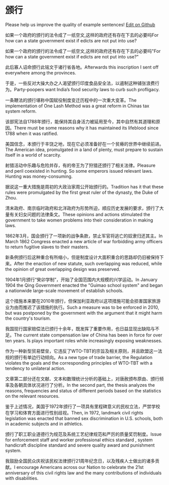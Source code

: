 # 颁行

Please help us improve the quality of example sentences! [Edit on Github](https://github.com/jiyushe/jiyu-example-sentence-source/blob/main/chinese/banxing_1.md)

<p><span class="chinese">如果一个政府的颁行的法令成了一纸空文,这样的政府还有存在下去的必要吗</span><span class="english">For how can a state government exist if edicts are not put into use?</span></p>

<p><span class="chinese">如果一个政府的颁行的法令成了一纸空文,这样的政府还有存在下去的必要吗"</span><span class="english">For how can a state government exist if edicts are not put into use?"</span></p>

<p><span class="chinese">此后寡人诏命颁行此铭文于诸行省各地。</span><span class="english">Afterwards this inscription I sent off everywhere among the provinces.</span></p>

<p><span class="chinese">于是，一些反对大操大办之人渴望颁行印度食品安全法，以遏制这种铺张浪费行为。</span><span class="english">Party-poopers want India’s food security laws to curb such profligacy.</span></p>

<p><span class="chinese">一条鞭法的颁行堪称中国赋役制度变迁历程中的一次重大变革。</span><span class="english">The implementation of One Lash Method was a great reform in Chinas tax system reform.</span></p>

<p><span class="chinese">该部宪法自1788年颁行，能保持其自身活力被延用至今，其中自然有其道理和原因。</span><span class="english">There must be some reasons why it has maintained its lifeblood since 1788 when it was ratified.</span></p>

<p><span class="chinese">美国信念，本颁行于丰饶之地，现在它必须准备好在一个贫瘠的世界中继续前进。</span><span class="english">The American idea, promulgated in a land of plenty, must prepare to sustain itself in a world of scarcity.</span></p>

<p><span class="chinese">射猎活动中乐趣与危险并存，有的帝王为了狩猎还颁行了相关法律。</span><span class="english">Pleasure and peril coexisted in hunting. So some emperors issued relevant laws. Hunting was money-consuming.</span></p>

<p><span class="chinese">据说这一重大措施是周初的大政治家周公开始颁行的。</span><span class="english">Tradition has it that these rules were promulgated by the first great ruler of the dynasty, the Duke of Zhou.</span></p>

<p><span class="chinese">清末政府、南京临时政府和北洋政府为形势所迫，顺应历史发展的要求，颁行了大量有关妇女问题的法律条文。</span><span class="english">These opinions and actions stimulated the government to take women problems into their consideration in making laws.</span></p>

<p><span class="chinese">1862年3月，国会颁行了一项新的战争条款，禁止军官将逃亡的奴隶归还其主。</span><span class="english">In March 1862 Congress enacted a new article of war forbidding army officers to return fugitive slaves to their masters.</span></p>

<p><span class="chinese">新条例颁行后这种重合有所缩小，但是制度设计大面积重合的思路却仍旧被保持下来。</span><span class="english">After the enaction of new statute, such overlapping was reduced, while the opinion of great overlapping design was preserved.</span></p>

<p><span class="chinese">1904年1月颁行“癸卯学制”，开始了全国范围内大规模的兴学运动。</span><span class="english">In January 1904 the Qing Government enacted the "Guimao school system" and began a nationwide large-scale movement of establish schools.</span></p>

<p><span class="chinese">这个措施本来要在2010年颁行，但保加利亚政府以这项措施可能会损害国家旅游业为由而推迟了该措施的执行。</span><span class="english">Such a measure was to be enforced in 2010, but was postponed by the government with the argument that it might harm the country's tourism.</span></p>

<p><span class="chinese">我国现行国家赔偿法已颁行十余年，既发挥了重要作用，也日益显现出缺陷与不足。</span><span class="english">The current state compensation law of China has been in force for over ten years. Is plays important roles while increasingly exposing weaknesses.</span></p>

<p><span class="chinese">作为一种新型贸易壁垒，它违反了WTO-TBT的宗旨及相关原则，并且欧盟这一法规的颁行有单边行动倾向。</span><span class="english">As a new type of trade barrier, the Regulation violates the goals and the corresponding principles of WTO-TBT with a tendency to unilateral action.</span></p>

<p><span class="chinese">文章第二部分还在文献、文本和数理统计分析的基础上，对唐赦颁布原由、颁行频率及各朝具体状况进行了分析。</span><span class="english">In the second part, the thesis analyzes the reasons, frequencies and status of different periods based on the statistics on the relevant resources.</span></p>

<p><span class="chinese">鉴于上述情况，美国于1972年颁行了一项具有里程碑意义的民权立法，严禁学校在学习和体育方面进行性别歧视。</span><span class="english">Then, in 1972, landmark civil rights legislation was enacted that banned sex discrimination in U.S. schools, both in academic subjects and in athletics.</span></p>

<p><span class="chinese">颁行了职工职业道德行为规范及系统工艺纪律规范和严厉的质量奖罚制度。</span><span class="english">Issue for enforcement staff and worker professional ethics standard , system handicraft discipline standard and severe quality award and punishment system.</span></p>

<p><span class="chinese">我鼓励全国民众庆祝该民权法律颁行21周年纪念日，以及残疾人士做出的诸多贡献。</span><span class="english">I encourage Americans across our Nation to celebrate the 21st anniversary of this civil rights law and the many contributions of individuals with disabilities.</span></p>

